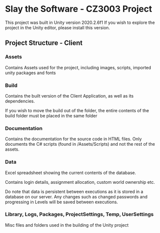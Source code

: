 # Slay the Software - CZ3003 Project
This project was built in Unity version 2020.2.6f1
If you wish to explore the project in the Unity editor, please install this version.

## Project Structure - Client
### Assets
Contains Assets used for the project, including images, scripts, imported unity packages and fonts

### Build
Contains the built version of the Client Application, as well as its dependencies.

If you wish to move the build out of the folder, the entire contents of the build folder must be placed in the same folder

### Documentation
Contains the documentation for the source code in HTML files. Only documents the C# scripts (found in /Assets/Scripts) and not the rest of the assets.

### Data
Excel spreadsheet showing the current contents of the database.

Contains login details, assignment allocation, custom world ownership etc.

Do note that data is persistent between executions as it is stored in a database on our server. Any changes such as changed passwords and progressing in Levels will be saved between executions.

### Library, Logs, Packages, ProjectSettings, Temp, UserSettings
Misc files and folders used in the building of the Unity project